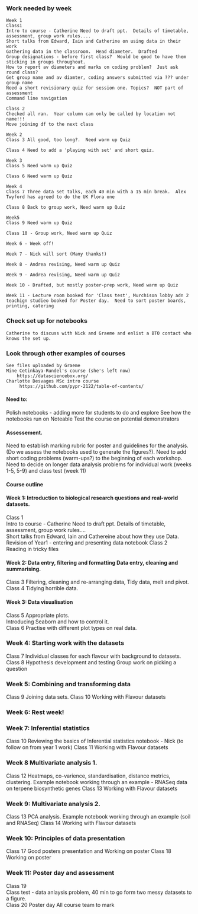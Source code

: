 ### Work needed by week
    Week 1
    Class1 
    Intro to course - Catherine Need to draft ppt.  Details of timetable, assessment, group work rules....  
    Short talks from Edward, Iain and Catherine on using data in their work
    Gathering data in the classroom.  Head diameter.  Drafted
    Group designations - before first class?  Would be good to have them sticking in groups throughout.
    How to report av diameters and marks on coding problem?  Just ask round class?
    Get group name and av diamter, coding answers submitted via ??? under group name
    Need a short revisionary quiz for session one. Topics?  NOT part of assessment
    Command line navigation

    Class 2
    Checked all ran.  Year column can only be called by location not name!!!
    Move joining df to the next class

    Week 2 
    Class 3 All good, too long?.  Need warm up Quiz

    Class 4 Need to add a 'playing with set' and short quiz.

    Week 3 
    Class 5 Need warm up Quiz

    Class 6 Need warm up Quiz

    Week 4 
    Class 7 Three data set talks, each 40 min with a 15 min break.  Alex Twyford has agreed to do the UK Flora one

    Class 8 Back to group work, Need warm up Quiz

    Week5 
    Class 9 Need warm up Quiz

    Class 10 - Group work, Need warm up Quiz

    Week 6 - Week off!

    Week 7 - Nick will sort (Many thanks!)

    Week 8 - Andrea revising, Need warm up Quiz

    Week 9 - Andrea revising, Need warm up Quiz

    Week 10 - Drafted, but mostly poster-prep work, Need warm up Quiz

    Week 11 - Lecture room booked for 'Class test', Murchison lobby adn 2 teachign studieo booked for Poster day.  Need to sort poster boards, printing, catering

### Check set up for notebooks 
    Catherine to discuss with Nick and Graeme and enlist a BTO contact who knows the set up.

### Look through other examples of courses
    See files uploaded by Graeme
    Mine Cetinkaya-Rundel's course (she's left now)
        https://datasciencebox.org/
    Charlotte Desvages MSc intro course
         https://github.com/pypr-2122/table-of-contents/

#### Need to:
 Polish notebooks - adding more for students to do and explore
 See how the notebooks run on Noteable
 Test the course on potential demonstrators
    
#### Assessement. 
Need to establish marking rubric for poster and guidelines for the analysis.  
(Do we assess the notebooks used to generate the figures?). 
Need to add short coding problems (warm-ups?) to the beginning of each workshop.  
Need to decide on longer data analysis problems for individual work (weeks 1-5, 5-9) and class test (week 11) 


#### Course outline

#### Week 1: Introduction to biological research questions and real-world datasets.  
Class 1   
    Intro to course - Catherine Need to draft ppt.  Details of timetable, assessment, group work rules....  
    Short talks from Edward, Iain and Cathereine about how they use Data. 
    Revision of Year1 - entering and presenting data notebook 
Class 2   
    Reading in tricky files

#### Week 2: Data entry, filtering and formatting Data entry, cleaning and summarising.  
Class 3 
    Filtering, cleaning and re-arranging data, Tidy data, melt and pivot. 
Class 4 
    Tidying horrible data. 
 
#### Week 3: Data visualisation  
Class 5 
    Appropriate plots.  
    Introducing Seaborn and how to control it.  
Class 6 
    Practise with different plot types on real data.  

### Week 4: Starting work with the datasets  
Class 7 
    Individual classes for each flavour with background to datasets.  
Class 8 
    Hypothesis development and testing 
    Group work on picking a question

### Week 5: Combining and transforming data 
Class 9 
    Joining data sets.
Class 10 
    Working with Flavour datasets

### Week 6: Rest week!

### Week 7: Inferential statistics   
Class 10 
    Reviewing the basics of Inferential statistics notebook - Nick (to follow on from year 1 work)
Class 11
    Working with Flavour datasets

### Week 8 Multivariate analysis 1.  
Class 12 
    Heatmaps, co-varience, standardisation, distance metrics, clustering. 
    Example notebook working through an example - RNASeq data on terpene biosynthetic genes 
Class 13 
    Working with Flavour datasets

### Week 9: Multivariate analysis 2.  
Class 13 
    PCA analysis.
    Example notebook working through an example (soil and RNASeq)
Class 14  Working with Flavour datasets


### Week 10: Principles of data presentation  
Class 17 
    Good posters presentation and Working on poster
Class 18 
    Working on poster

### Week 11: Poster day and assessment 
Class 19  
    Class test - data anlaysis problem, 40 min to go form two messy datasets to a figure.   
Class 20
    Poster day All course team to mark



